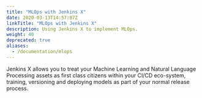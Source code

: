 ```yaml
---
title: "MLOps with Jenkins X"
date: 2020-03-13T14:57:07Z
linkTitle: "MLOps with Jenkins X"
description: Using Jenkins X to implement MLOps.
weight: 40
deprecated: true
aliases:
  - /documentation/mlops
---
```


Jenkins X allows you to treat your Machine Learning and Natural Language Processing assets as first class citizens within your CI/CD eco-system, training, versioning and deploying models as part of your normal release process.